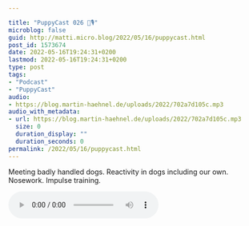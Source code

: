 ```yaml
---

title: "PuppyCast 026 🐶🎙"
microblog: false
guid: http://matti.micro.blog/2022/05/16/puppycast.html
post_id: 1573674
date: 2022-05-16T19:24:31+0200
lastmod: 2022-05-16T19:24:31+0200
type: post
tags:
- "Podcast"
- "PuppyCast"
audio:
- https://blog.martin-haehnel.de/uploads/2022/702a7d105c.mp3
audio_with_metadata:
- url: https://blog.martin-haehnel.de/uploads/2022/702a7d105c.mp3
  size: 0
  duration_display: ""
  duration_seconds: 0
permalink: /2022/05/16/puppycast.html
---
```

Meeting badly handled dogs. Reactivity in dogs including our own. Nosework. Impulse training.

<audio controls="controls" src="https://blog.martin-haehnel.de/uploads/2022/702a7d105c.mp3" preload="metadata" />
